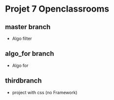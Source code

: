 # Projet 7 Openclassrooms

## master branch

- Algo filter

## algo_for branch

- Algo for

## thirdbranch

- project with css (no Framework)
